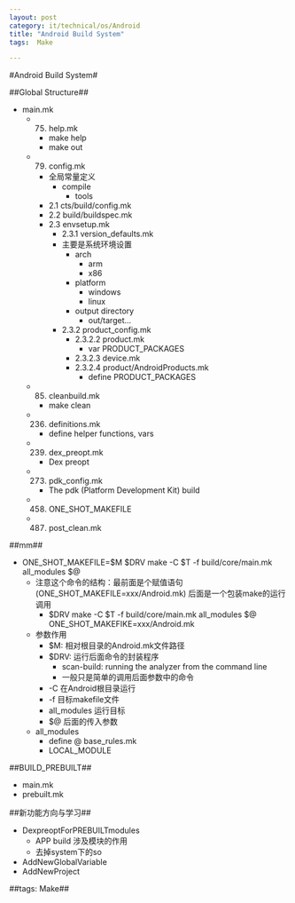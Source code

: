 ```yaml
---
layout: post
category: it/technical/os/Android
title: "Android Build System"
tags:  Make

---
```

#Android Build System#



##Global Structure##
* main.mk
  * 75. help.mk
    * make help
    * make out
  * 79. config.mk
    * 全局常量定义
      * compile
        * tools
    * 2.1 cts/build/config.mk
    * 2.2 build/buildspec.mk
    * 2.3 envsetup.mk
      * 2.3.1 version_defaults.mk
      * 主要是系统环境设置
        * arch
          * arm
          * x86
        * platform
          * windows
          * linux
        * output directory
          * out/target...
      * 2.3.2 product_config.mk
        * 2.3.2.2 product.mk
          * var PRODUCT_PACKAGES
        * 2.3.2.3 device.mk
        * 2.3.2.4 product/AndroidProducts.mk
          * define PRODUCT_PACKAGES
  * 85. cleanbuild.mk
    * make clean
  * 236. definitions.mk
    * define helper functions, vars
  * 239. dex_preopt.mk
    * Dex preopt
  * 273. pdk_config.mk
    * The pdk (Platform Development Kit) build
  * 458. ONE_SHOT_MAKEFILE 
  * 487. post_clean.mk



##mm##
* ONE_SHOT_MAKEFILE=$M $DRV make -C $T -f build/core/main.mk all_modules $@
  * 注意这个命令的结构：最前面是个赋值语句(ONE_SHOT_MAKEFILE=xxx/Android.mk) 后面是一个包装make的运行调用
    * $DRV make -C $T -f build/core/main.mk all_modules $@ ONE_SHOT_MAKEFIKE=xxx/Android.mk
  * 参数作用
    * $M: 相对根目录的Android.mk文件路径
    * $DRV: 运行后面命令的封装程序
      * scan-build: running the analyzer from the command line
      * 一般只是简单的调用后面参数中的命令
    * -C 在Android根目录运行
    * -f 目标makefile文件
    * all_modules 运行目标
    * $@ 后面的传入参数
  * all_modules
    * define @ base_rules.mk
    * LOCAL_MODULE



##BUILD_PREBUILT##
* main.mk
* prebuilt.mk



##新功能方向与学习##
* DexpreoptForPREBUILTmodules
  * APP build 涉及模块的作用
  * 去掉system下的so
* AddNewGlobalVariable
* AddNewProject



##tags: Make##
